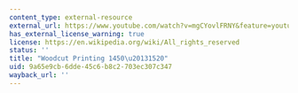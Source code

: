 ```yaml
---
content_type: external-resource
external_url: https://www.youtube.com/watch?v=mgCYovlFRNY&feature=youtu.be
has_external_license_warning: true
license: https://en.wikipedia.org/wiki/All_rights_reserved
status: ''
title: "Woodcut Printing 1450\u20131520"
uid: 9a65e9cb-6dde-45c6-b8c2-703ec307c347
wayback_url: ''
---
```

